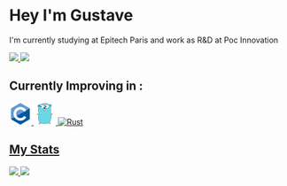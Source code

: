 # Hey I'm Gustave
I'm currently studying at Epitech Paris and work as R&D at Poc Innovation

<p>
  <a href="https://www.epitech.eu">
      <img src="https://img.shields.io/badge/Epitech-1a2b6d?style=for-the-badge&logo=/e/&logoColor=white">
  </a>
  <a href="https://github.com/PoCInnovation">
      <img src="https://img.shields.io/badge/PoC Innovation-36454F?style=for-the-badge&logo=github&logoColor=white">
  </a>
</p>

## Currently Improving in :
<a href="https://www.cprogramming.com/" target="_blank" rel="noreferrer"> <img src="https://raw.githubusercontent.com/devicons/devicon/master/icons/c/c-original.svg" alt="c" width="40" height="40"/> 
<a href="https://golang.org" target="_blank" rel="noreferrer"> <img src="https://raw.githubusercontent.com/devicons/devicon/master/icons/go/go-original.svg" alt="go" width="40" height="40"/> 
<a href="https://rustlang.org" target="_blank" rel="noreferrer"> <img src="https://www.nicepng.com/png/full/34-348422_community-spotlight-rust-programming-language.png" alt="Rust" width="40" height="40"/> 

## My Stats
 <div>
  <img src="https://github-readme-stats.vercel.app/api?username=57ave&show_icons=true&theme=synthwave" />
  <img src="https://github-readme-streak-stats.herokuapp.com?user=57ave&theme=synthwave" />
   
 </div>
